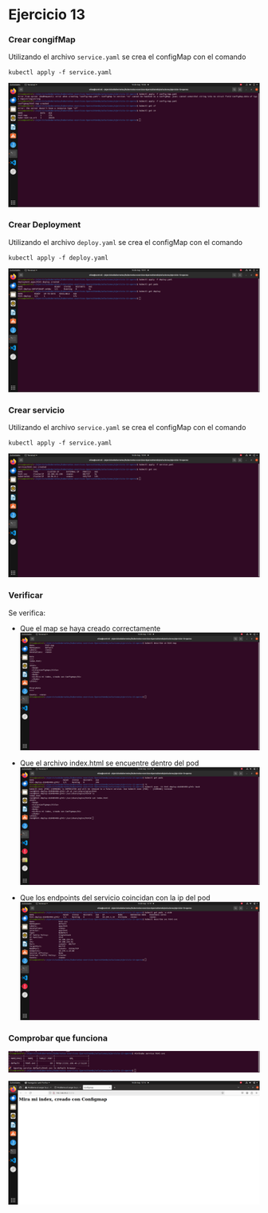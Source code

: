 # Ejercicio 13

### Crear congifMap

Utilizando el archivo ``service.yaml`` se crea el configMap con el comando 

```
kubectl apply -f service.yaml
```

![](./01-config-map-create.png)


### Crear Deployment

Utilizando el archivo ``deploy.yaml`` se crea el configMap con el comando 

```
kubectl apply -f deploy.yaml
```

![](./02-create-deploy.png)

### Crear servicio

Utilizando el archivo ``service.yaml`` se crea el configMap con el comando 

```
kubectl apply -f service.yaml
```

![](./03-create-svc.png)

### Verificar

Se verifica:

- Que el map se haya creado correctamente
![](./04-check-cm.png)

- Que el archivo index.html se encuentre dentro del pod
![](./check-volume.png)

- Que los endpoints del servicio coincidan con la ip del pod
![](./05-check-endpoints.png)

### Comprobar que funciona

![](06-minikube-service.png)

![](./07-it-works.png)
